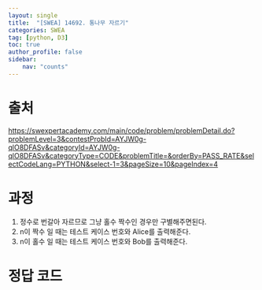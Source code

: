```yaml
---
layout: single
title:  "[SWEA] 14692. 통나무 자르기"
categories: SWEA
tag: [python, D3]
toc: true
author_profile: false
sidebar:
    nav: "counts"
---
```


# 출처
<https://swexpertacademy.com/main/code/problem/problemDetail.do?problemLevel=3&contestProbId=AYJW0g-qlO8DFASv&categoryId=AYJW0g-qlO8DFASv&categoryType=CODE&problemTitle=&orderBy=PASS_RATE&selectCodeLang=PYTHON&select-1=3&pageSize=10&pageIndex=4>

  
  
# 과정
1. 정수로 번갈아 자르므로 그냥 홀수 짝수인 경우만 구별해주면된다.
2. n이 짝수 일 때는 테스트 케이스 번호와 Alice를 출력해준다.
3. n이 홀수 일 때는 테스트 케이스 번호와 Bob를 출력해준다.






# 정답 코드
<script src="https://gist.github.com/kghees/e3da853ec43d335b9158ede214e8bb02.js"></script>